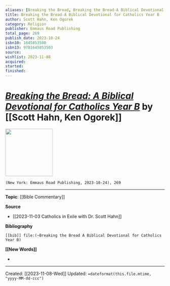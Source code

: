 ```yaml
---
aliases: [Breaking the Bread, Breaking the Bread-A Biblical Devotional for Catholics Year B]
title: Breaking the Bread-A Biblical Devotional for Catholics Year B
author: Scott Hahn, Ken Ogorek
category: Religion
publisher: Emmaus Road Publishing
total_page: 269
publish_date: 2023-10-24
isbn10: 1645853500
isbn13: 9781645853503
source: 
wishlist: 2023-11-08
acquired: 
started: 
finished: 
---
```

# *[Breaking the Bread: A Biblical Devotional for Catholics Year B]()* by [[Scott Hahn, Ken Ogorek]]

<img src="http://books.google.com/books/content?id=b9HeEAAAQBAJ&printsec=frontcover&img=1&zoom=1&edge=curl&source=gbs_api" width=150>

`(New York: Emmaus Road Publishing, 2023-10-24), 269`



--- 
**Topic**: [[Bible Commentary]]

**Source**
- [[2023-11-03 Catholics in Exile with Dr. Scott Hahn]]

**Bibliography**

```query
[[bib]] file:(~Breaking the Bread A Biblical Devotional for Catholics Year B)
```
 

**[[New Words]]**

- 

---
Created: [[2023-11-08-Wed]]
Updated: `=dateformat(this.file.mtime, "yyyy-MM-dd-ccc")`